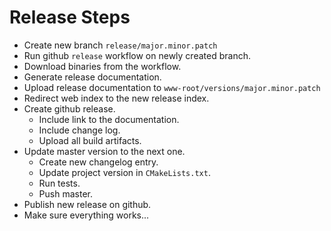 # Release Steps

- Create new branch `release/major.minor.patch`
- Run github `release` workflow on newly created branch.
- Download binaries from the workflow.
- Generate release documentation.
- Upload release documentation to `www-root/versions/major.minor.patch`
- Redirect web index to the new release index.
- Create github release.
  - Include link to the documentation.
  - Include change log.
  - Upload all build artifacts.
- Update master version to the next one.
  - Create new changelog entry.
  - Update project version in `CMakeLists.txt`.
  - Run tests.
  - Push master.
- Publish new release on github.
- Make sure everything works...
